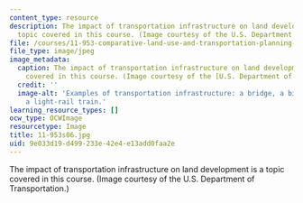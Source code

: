 ```yaml
---
content_type: resource
description: The impact of transportation infrastructure on land development is a
  topic covered in this course. (Image courtesy of the U.S. Department of Transportation.)
file: /courses/11-953-comparative-land-use-and-transportation-planning-spring-2006/9e033d19d499233e42e4e13add0faa2e_11-953s06.jpg
file_type: image/jpeg
image_metadata:
  caption: The impact of transportation infrastructure on land development is a topic
    covered in this course. (Image courtesy of the [U.S. Department of Transportation](http://www.dot.gov/).)
  credit: ''
  image-alt: 'Examples of transportation infrastructure: a bridge, a bike path and
    a light-rail train.'
learning_resource_types: []
ocw_type: OCWImage
resourcetype: Image
title: 11-953s06.jpg
uid: 9e033d19-d499-233e-42e4-e13add0faa2e
---
```

The impact of transportation infrastructure on land development is a topic covered in this course. (Image courtesy of the U.S. Department of Transportation.)

